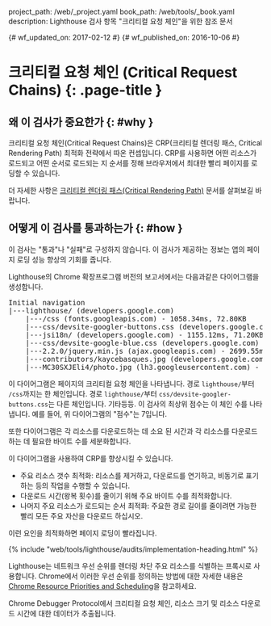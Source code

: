 project_path: /web/_project.yaml
book_path: /web/tools/_book.yaml
description: Lighthouse 검사 항목 "크리티컬 요청 체인"을 위한 참조 문서

{# wf_updated_on: 2017-02-12 #}
{# wf_published_on: 2016-10-06 #}

# 크리티컬 요청 체인 (Critical Request Chains) {: .page-title }

## 왜 이 검사가 중요한가 {: #why }

크리티컬 요청 체인(Critical Request Chains)은 CRP(크리티컬 렌더링 패스, Critical Rendering Path)
최적화 전략에서 따온 컨셉입니다. CRP를 사용하면 어떤 리소스가 로드되고 어떤 순서로 로드되는 지
순서를 정해 브라우저에서 최대한 빨리 페이지를 로딩할 수 있습니다.

더 자세한 사항은 [크리티컬 렌더링 패스(Critical Rendering
Path)](/web/fundamentals/performance/critical-rendering-path/) 문서를 살펴보길 바랍니다.

## 어떻게 이 검사를 통과하는가 {: #how }

이 검사는 "통과"나 "실패"로 구성하지 않습니다.
이 검사가 제공하는 정보는 앱의 페이지 로딩 성능 향상의 기회를 줍니다.

Lighthouse의 Chrome 확장프로그램 버전의 보고서에서는 다음과같은 다이어그램을 생성합니다.

<pre>
Initial navigation
|---lighthouse/ (developers.google.com)
    |---/css (fonts.googleapis.com) - 1058.34ms, 72.80KB
    |---css/devsite-googler-buttons.css (developers.google.com) - 1147.25ms, 70.77KB
    |---jsi18n/ (developers.google.com) - 1155.12ms, 71.20KB
    |---css/devsite-google-blue.css (developers.google.com) - 2034.57ms, 85.83KB
    |---2.2.0/jquery.min.js (ajax.googleapis.com) - 2699.55ms, 99.92KB
    |---contributors/kaycebasques.jpg (developers.google.com) - 2841.54ms, 84.74KB
    |---MC30SXJEli4/photo.jpg (lh3.googleusercontent.com) - 3200.39ms, 73.59KB
</pre>

이 다이어그램은 페이지의 크리티컬 요청 체인을 나타냅니다.
경로 `lighthouse/`부터 `/css`까지는 한 체인입니다.
경로 `lighthouse/`부터 `css/devsite-googler-buttons.css`는 다른 체인입니다. 기타등등.
이 검사의 최상위 점수는 이 체인 수를 나타냅니다.
예를 들어, 위 다이어그램의 "점수"는 7입니다.

또한 다이어그램은 각 리소스를 다운로드하는 데 소요 된 시간과 
각 리소스를 다운로드하는 데 필요한 바이트 수를 세분화합니다.

이 다이어그램을 사용하여 CRP를 향상시킬 수 있습니다.

* 주요 리소스 갯수 최적화: 리소스를 제거하고, 
  다운로드를 연기하고, 비동기로 표기하는 등의 작업을 수행할 수 있습니다.
* 다운로드 시간(왕복 횟수)를 줄이기 위해 주요 바이트 수를 최적화합니다.
* 나머지 주요 리소스가 로드되는 순서 최적화:
  주요한 경로 길이를 줄이려면 가능한 빨리 모든 주요 자산을 다운로드 하십시오.

이런 요인을 최적화하면 페이지 로딩이 빨라집니다.

{% include "web/tools/lighthouse/audits/implementation-heading.html" %}

Lighthouse는 네트워크 우선 순위를 렌더링 차단 주요 리소스를 식별하는 프록시로 사용합니다.
Chrome에서 이러한 우선 순위를 정의하는 방법에 대한 자세한 내용은 [Chrome Resource Priorities and Scheduling](https://docs.google.com/document/d/1bCDuq9H1ih9iNjgzyAL0gpwNFiEP4TZS-YLRp_RuMlc)을 참고하세요.

Chrome Debugger Protocol에서 크리티컬 요청 체인, 리소스 크기 및 리소스 다운로드 시간에 대한 데이터가 추출됩니다.
